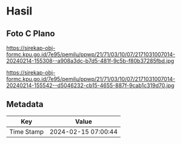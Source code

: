 # Hasil

## Foto C Plano

https://sirekap-obj-formc.kpu.go.id/7e95/pemilu/ppwp/21/71/03/10/07/2171031007014-20240214-155308--a908a3dc-b7d5-481f-9c5b-f80b37285fbd.jpg

https://sirekap-obj-formc.kpu.go.id/7e95/pemilu/ppwp/21/71/03/10/07/2171031007014-20240214-155542--d5046232-cb15-4655-887f-9cab1c319d70.jpg


## Metadata

| Key        | Value               |
| ---------- | ------------------- |
| Time Stamp | 2024-02-15 07:00:44 |



